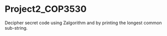 # Project2_COP3530
Decipher secret code using Zalgorithm and by printing the longest common sub-string.
